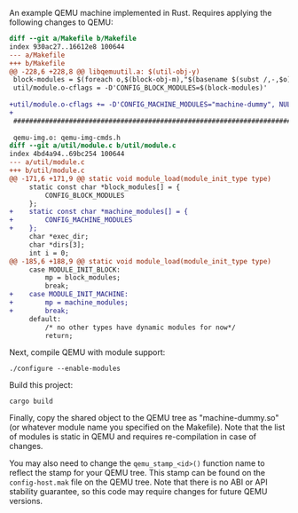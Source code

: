 An example QEMU machine implemented in Rust. Requires applying the following changes to QEMU:

```diff
diff --git a/Makefile b/Makefile
index 930ac27..16612e8 100644
--- a/Makefile
+++ b/Makefile
@@ -228,6 +228,8 @@ libqemuutil.a: $(util-obj-y)
 block-modules = $(foreach o,$(block-obj-m),"$(basename $(subst /,-,$o))",) NULL
 util/module.o-cflags = -D'CONFIG_BLOCK_MODULES=$(block-modules)'
 
+util/module.o-cflags += -D'CONFIG_MACHINE_MODULES="machine-dummy", NULL'
+
 ######################################################################
 
 qemu-img.o: qemu-img-cmds.h
diff --git a/util/module.c b/util/module.c
index 4bd4a94..69bc254 100644
--- a/util/module.c
+++ b/util/module.c
@@ -171,6 +171,9 @@ static void module_load(module_init_type type)
     static const char *block_modules[] = {
         CONFIG_BLOCK_MODULES
     };
+    static const char *machine_modules[] = {
+        CONFIG_MACHINE_MODULES
+    };
     char *exec_dir;
     char *dirs[3];
     int i = 0;
@@ -185,6 +188,9 @@ static void module_load(module_init_type type)
     case MODULE_INIT_BLOCK:
         mp = block_modules;
         break;
+    case MODULE_INIT_MACHINE:
+        mp = machine_modules;
+        break;
     default:
         /* no other types have dynamic modules for now*/
         return;
```

Next, compile QEMU with module support:

```
./configure --enable-modules
```

Build this project:

```
cargo build
```

Finally, copy the shared object to the QEMU tree as "machine-dummy.so" (or
whatever module name you specified on the Makefile). Note that the list of
modules is static in QEMU and requires re-compilation in case of changes.

You may also need to change the `qemu_stamp_<id>()` function name to reflect
the stamp for your QEMU tree. This stamp can be found on the `config-host.mak`
file on the QEMU tree. Note that there is no ABI or API stability guarantee, so
this code may require changes for future QEMU versions.
